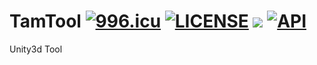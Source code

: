 # TamTool [![996.icu](https://img.shields.io/badge/link-996.icu-red.svg)](https://996.icu)  [![LICENSE](https://img.shields.io/badge/license-Anti%20996-blue.svg)](https://github.com/996icu/996.ICU/blob/master/LICENSE)  [![](https://img.shields.io/badge/platform-Unity3d-brightgreen.svg)](https://developer.android.com/index.html)  [![API](https://img.shields.io/badge/Unity3d-2019.1.9f1-blue.svg?style=flat)](http://unity3d.com/)  

Unity3d Tool
